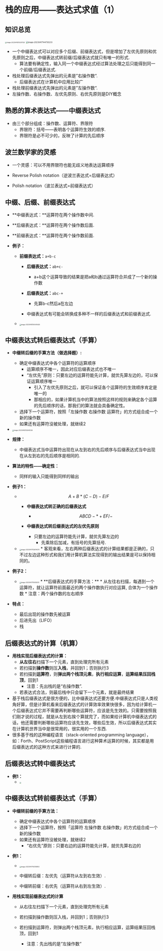 # 栈的应用——表达式求值（1）



## 知识总览

<img src="https://cvp.oss-cn-shanghai.aliyuncs.com/picgo/202304161502255.png" alt="image-20230416150251126" style="zoom:33%;" />

<img src="https://cvp.oss-cn-shanghai.aliyuncs.com/picgo/202304171447456.png" alt="image-20230417144730233" style="zoom:43%;" />

* 一个中缀表达式可以对应多个后缀、前缀表达式，但是增加了左优先原则和优先原则之后，中缀表达式转前缀/后缀表达式就只有唯一的形式.
  * 算法要有确定性，输入同一个中缀表达式经过算法处理之后只能得到同一个前缀/后缀表达式.
* 栈处理后缀表达式先弹出的元素是”右操作数“.
  * 后缀表达式在计算机中应用比较广
* 栈处理前缀表达式先弹出的元素是”左操作数“.
* 左操作数、右操作数、左优先原则、右优先原则是DIY概念



## 熟悉的算术表达式——中缀表达式

* 由三个部分组成：操作数、运算符、界限符
  * 界限符：括号——表明各个运算符生效的顺序.
  * 界限符是必不可少的，反映了计算的先后顺序



## 波兰数学家的灵感

* 一个灵感：可以不用界限符也能无歧义地表达运算顺序

* Reverse Polish notation（逆波兰表达式=后缀表达式）
* Polish notation（波兰表达式=前缀表达式）



## 中缀、后缀、前缀表达式

* **中缀表达式：**运算符在两个操作数中间.

* **后缀表达式：**运算符在两个操作数后面.

* **前缀表达式：**运算符在两个操作数前面.

* **例子：**

  * **前缀表达式：**`a+b-c`

    * **后缀表达式：**`ab+c-`
      * a+b这个运算导致的结果是把a和b通过运算符合并成了一个新的操作数
    * **后缀表达式：**`abc-+`
      * 先算b-c然后a在左边

    * 中缀表达式有可能会转换成多种不一样的后缀表达式和前缀表达式.

  * <img src="https://cvp.oss-cn-shanghai.aliyuncs.com/picgo/202304161543621.png" alt="image-20230416154345426" style="zoom:33%;" />

    

  

## 中缀表达式转后缀表达式（手算）



* **中缀转后缀的手算方法（做选择题）:**

  * 确定中缀表达式中各个运算符的运算顺序
    * 运算顺序不唯一，因此对应后缀表达式也不唯一
    * “左优先”原则：只要左边的运算符能先计算，就优先算左边的，可以保证运算顺序唯一
      * 引入了左优先原则之后，就可以保证各个运算符的生效顺序肯定是唯一的
      * 那相应的，如果计算机当中的算法按照这样的规则来确定各个运算的先后顺序的话，那我们的算法就会具备确定性。
  * 选择下一个运算符，按照「左操作数 右操作数 运算符」的方式组合成一个新的操作数
  * 如果还有运算符没被处理，就继续2

* <img src="https://cvp.oss-cn-shanghai.aliyuncs.com/picgo/202304161556643.png" alt="image-20230416155640538" style="zoom:33%;" />

* **规律：**

  * 中缀表达式当中运算符出现在从左到右的先后顺序与后缀表达式当中出现在从左到右的先后顺序是相同的.

* **算法的特性——确定性：**
  * 同样的输入只能得到同样的输出

* **例子1：**

  * $$
    A+B*(C-D)-E/F
    $$

    * **中缀表达式转正确的后缀表达式**

      * $$
        ABCD-*+EF/-
        $$

    * **中缀表达式转后缀表达式的左优先原则**

      * 只要左边的运算符能先计算，就优先算左边的
        * 先乘除后加减，有括号的先算括号.

  * <img src="https://cvp.oss-cn-shanghai.aliyuncs.com/picgo/202304171036267.png" alt="image-20230417103614070" style="zoom:33%;" />
    * 客观来看，左右两种后缀表达式的计算结果都是正确的，只不过左边这种形式和我们用计算机算法实现得到的输出结果是可以保持相同的。

* **例子2：**

  * <img src="https://cvp.oss-cn-shanghai.aliyuncs.com/picgo/202304171150414.png" alt="image-20230417115009213" style="zoom:33%;" />
    * **后缀表达式的手算方法：**
      * 从左往右扫描，每遇到一个运算符，就让运算符前面最近的两个操作数执行对应运算,
        合体为一个操作数
      * 注意：两个操作数的左右顺序

* **特点：**

  * 最后出现的操作数先被运算
  * 后进先出（LIFO）
  * 栈




## 后缀表达式的计算（机算）

* **用栈实现后缀表达式的计算：**
  * **从左往右**扫描下一个元素，直到处理完所有元素
  * 若扫描到**操作数**则压**入栈**，并回到1；否则执行3
  * 若扫描到**运算符**，则**弹出两个栈顶元素**，**执行相应运算**，**运算结果压回栈顶**，回到1
    * 注意：先出栈的是“右操作数”.
  * 若表达式合法，则最后栈中只会留下一个元素，就是最终结果
* 基于栈后缀表达式是很方便的，比中缀表达式还要方便.中缀表达式只是人类视角好算，但是计算机看来后缀表达式的计算效率效果快很多，因为给计算机一个后缀表达式它并不需要再判断哪些运算符，应该是先生效的。只需要按照我们刚才说的过程，就是从左到右挨个算就完了，而如果给计算机中缀表达式的话，他还需要判断哪些运算符应该先生效，哪些后生效，所以后缀表达式其实在计算机世界当中是很常用的，很实用的一个东西.
* 很多基于栈的这种编程语言（stack-oriented programming language），如：Forth、PostScript这些编程语言进行这种算术运算的时候，其实都是用后缀表达式的这种方式来进行计算的.



## 后缀表达式转中缀表达式

* **例1：**
  * <img src="https://cvp.oss-cn-shanghai.aliyuncs.com/picgo/202304171347899.png" style="zoom:33%;" />



## 中缀表达式转前缀表达式（手算）

* **中缀转前缀的手算方法：**

  * 确定中缀表达式中各个运算符的运算顺序
  * 选择下一个运算符，按照「运算符 左操作数 右操作数」的方式组合成一个新的操作数
  * 如果还有运算符没被处理，就继续2
    * “右优先”原则：只要右边的运算符能先计算，就优先算右边的

* **例1：**

  * <img src="https://cvp.oss-cn-shanghai.aliyuncs.com/picgo/202304171421070.png" alt="image-20230417142108953" style="zoom: 33%;" />

  * 中缀转后缀：左优先（运算符从左到右生效）.

  * 中缀转前缀：右优先（运算符从右到左生效）.

    

* **用栈实现前缀表达式的计算**

  * 从右往左扫描下一个元素，直到处理完所有元素

  * 若扫描到操作数则压入栈，并回到1；否则执行3

  * 若扫描到运算符，则弹出两个栈顶元素，执行相应运算，运算结果压回栈顶，回到1

    * 注意：先出栈的是“左操作数“

      